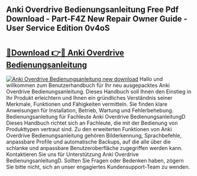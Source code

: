 ## Anki Overdrive Bedienungsanleitung Free Pdf Download - Part-F4Z New Repair Owner Guide - User Service Edition 0v4oS

# <h2><a href="http://df00f56.blite.top/?on=Anki+Overdrive+Bedienungsanleitung">🔗Download 👉🔴 Anki Overdrive Bedienungsanleitung</a></h2>

[![Anki Overdrive Bedienungsanleitung new download](https://i.imgur.com/lujVjoI.png)](http://df00f56.blite.top/?on=Anki+Overdrive+Bedienungsanleitung)
Hallo und willkommen zum Benutzerhandbuch für Ihr neu ausgepacktes Anki Overdrive Bedienungsanleitung. Dieses Handbuch soll Ihnen den Einstieg in Ihr Produkt erleichtern und Ihnen ein gründliches Verständnis seiner Merkmale, Funktionen und Fähigkeiten vermitteln. Sie finden klare Anweisungen für Installation, Betrieb, Wartung und Fehlerbehebung. Bedienungsanleitung für Fachleute Anki Overdrive BedienungsanleitungD Dieses Handbuch richtet sich an Fachleute, die mit der Bedienung von Produkttypen vertraut sind. Zu den erweiterten Funktionen von Anki Overdrive Bedienungsanleitung gehören Bilderkennung, Sprachbefehle, anpassbare Profile und automatische Backups, auf die alle über die schlanke und anpassbare Benutzeroberfläche zugegriffen werden kann. Kontaktieren Sie uns für Unterstützung Anki Overdrive BedienungsanleitungD. Sollten Sie Fragen oder Bedenken haben, zögern Sie bitte nicht, sich an unser engagiertes Kundensupport-Team zu wenden.
